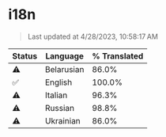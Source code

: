 # i18n

> Last updated at 4/28/2023, 10:58:17 AM

| Status | Language | % Translated |
| --- | --- | --- |
| ⚠️ | Belarusian | 86.0% |
| ✅ | English | 100.0% |
| ⚠️ | Italian | 96.3% |
| ⚠️ | Russian | 98.8% |
| ⚠️ | Ukrainian | 86.0% |